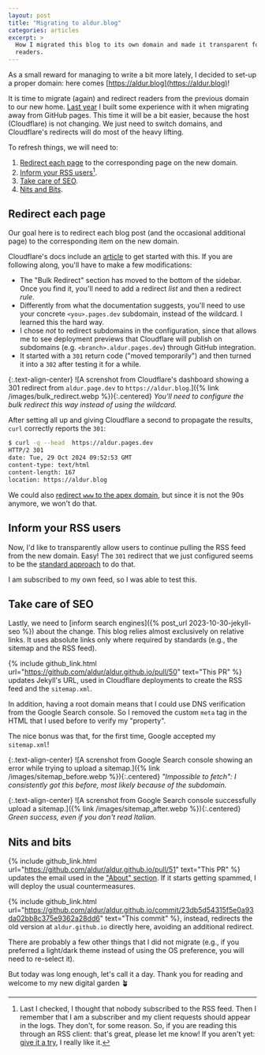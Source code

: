```yaml
---
layout: post
title: "Migrating to aldur.blog"
categories: articles
excerpt: >
  How I migrated this blog to its own domain and made it transparent for
  readers.
---
```


As a small reward for managing to write a bit more lately, I decided to set-up a
proper domain: here comes [https://aldur.blog](https://aldur.blog)!

It is time to migrate (again) and redirect readers from the previous domain to
our new home. [Last
year](https://aldur.blog/articles/2023/10/15/migrating-to-cloudflare-pages#preparing)
I built some experience with it when migrating away from GitHub pages. This time
it will be a bit easier, because the host (Cloudflare) is not changing. We just
need to switch domains, and Cloudflare's redirects will do most of the heavy
lifting.

To refresh things, we will need to:

1. [Redirect each page](#redirect-each-page) to the corresponding page on the
   new domain.
1. [Inform your RSS users](#inform-your-rss-users)[^rss].
1. [Take care of SEO](#take-care-of-seo).
1. [Nits and Bits](#nits-and-bits).

## Redirect each page

Our goal here is to redirect each blog post (and the occasional additional page)
to the corresponding item on the new domain.

Cloudflare's docs include an
[article](https://developers.cloudflare.com/pages/how-to/redirect-to-custom-domain/)
to get started with this. If you are following along, you'll have to make a few
modifications:

- The "Bulk Redirect" section has moved to the bottom of the sidebar. Once you
  find it, you'll need to add a redirect _list_ and then a redirect _rule_.
- Differently from what the documentation suggests, you'll need to use your
  concrete `<you>.pages.dev` subdomain, instead of the wildcard. I learned this
  the hard way.
- I chose _not_ to redirect subdomains in the configuration, since that allows
  me to see deployment previews that Cloudflare will publish on subdomains (e.g.
  `<branch>.aldur.pages.dev`) through GitHub integration.
- It started with a `301` return code ("moved temporarily") and then turned it
  into a `302` after testing it for a while.

{:.text-align-center}
![A screnshot from Cloudflare's dashboard showing a 301 redirect from
`aldur.page.dev` to `https://aldur.blog`.]({% link /images/bulk_redirect.webp %}){:.centered}
_You'll need to configure the bulk redirect this way instead of using the
wildcard._

After setting all up and giving Cloudflare a second to propagate the results,
`curl` correctly reports the `301`:

```bash
$ curl -q --head  https://aldur.pages.dev
HTTP/2 301
date: Tue, 29 Oct 2024 09:52:53 GMT
content-type: text/html
content-length: 167
location: https://aldur.blog
```

We could also [redirect `www` to the apex
domain](https://developers.cloudflare.com/pages/how-to/www-redirect/), but since
it is not the 90s anymore, we won't do that.

## Inform your RSS users

Now, I'd like to transparently allow users to continue pulling the RSS feed from
the new domain. Easy! The `301` redirect that we just configured seems to be the
[standard approach](https://www.rssboard.org/redirect-rss-feed) to do that.

I am subscribed to my own feed, so I was able to test this.

## Take care of SEO

Lastly, we need to [inform search engines]({% post_url 2023-10-30-jekyll-seo %})
about the change. This blog relies almost exclusively on relative links. It uses
absolute links only where required by standards (e.g., the sitemap and the RSS
feed).

{% include github_link.html
url="https://github.com/aldur/aldur.github.io/pull/50" text="This PR" %} updates
Jekyll's URL, used in Cloudflare deployments to create the RSS feed and the
`sitemap.xml`.

In addition, having a root domain means that I could use DNS verification from
the Google Search console. So I removed the custom `meta` tag in the HTML that
I used before to verify my "property".

The nice bonus was that, for the first time, Google accepted my `sitemap.xml`!

{:.text-align-center}
![A screnshot from Google Search console showing an error while trying to upload
a sitemap.]({% link /images/sitemap_before.webp %}){:.centered}
_"Impossible to fetch": I consistently got this before, most likely
because of the subdomain._

{:.text-align-center}
![A screnshot from Google Search console successfully upload a sitemap.]({% link /images/sitemap_after.webp %}){:.centered}
_Green success, even if you don't read Italian._

## Nits and bits

{% include github_link.html
url="https://github.com/aldur/aldur.github.io/pull/51" text="This PR" %} updates
the email used in the ["About" section](/about). If it starts getting spammed, I will
deploy the usual countermeasures.

{% include github_link.html
url="https://github.com/aldur/aldur.github.io/commit/23db5d54315f5e0a93da02bb8c375e9362a28dd6"
text="This commit" %}, instead, redirects the old version at `aldur.github.io`
directly here, avoiding an additional redirect.

There are probably a few other things that I did not migrate (e.g., if you
preferred a light/dark theme instead of using the OS preference, you will need
to re-select it).

But today was long enough, let's call it a day. Thank you for reading and
welcome to my new digital garden 🪴

[^rss]:
    Last I checked, I thought that nobody subscribed to the RSS feed. Then I
    remember that I am a subscriber and my client requests should appear in the
    logs. They don't, for some reason. So, if you are reading this through an
    RSS client: that's great, please let me know! If you aren't yet: [give it a
    try](/feed.xml), I really like it.
